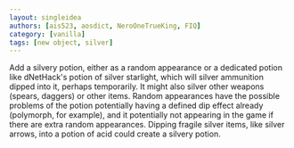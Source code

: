```yaml
---
layout: singleidea
authors: [ais523, aosdict, NeroOneTrueKing, FIQ]
category: [vanilla]
tags: [new object, silver]
---
```

Add a silvery potion, either as a random appearance or a dedicated potion like dNetHack's potion of silver starlight, which will silver ammunition dipped into it, perhaps temporarily. It might also silver other weapons (spears, daggers) or other items. Random appearances have the possible problems of the potion potentially having a defined dip effect already (polymorph, for example), and it potentially not appearing in the game if there are extra random appearances. Dipping fragile silver items, like silver arrows, into a potion of acid could create a silvery potion.
